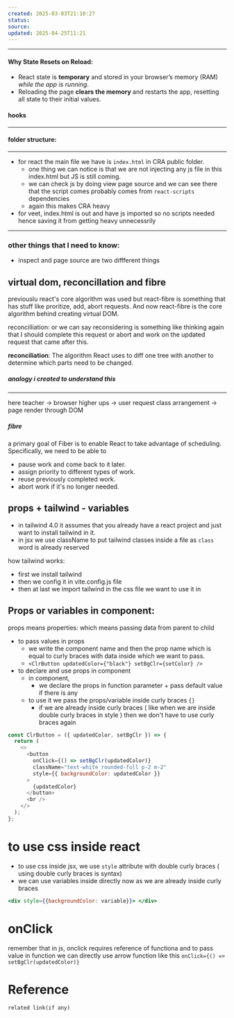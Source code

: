 ```yaml
---
created: 2025-03-03T21:10:27
status: 
source: 
updated: 2025-04-25T11:21
---
```

---




#### **Why State Resets on Reload:**

- React state is **temporary** and stored in your browser’s memory (RAM) _while the app is running_.
- Reloading the page **clears the memory** and restarts the app, resetting all state to their initial values.



#### hooks
---





#### folder structure:
---
- for react the main file we have is `index.html` in CRA public folder.
	- one thing we can notice is that we are not injecting any js file in this index.html but JS is still coming.
	- we can check js by doing view page source and we can see there that the script comes probably comes from `react-scripts` dependencies
	- again this makes CRA heavy
- for veet, index.html is out and have js imported so no scripts needed hence saving it from getting heavy unnecessrily 


---


### other things that I need to know:

- inspect and page source are two diffferent things

## virtual dom, reconcillation and fibre


previouslu react's core algorithm was used but react-fibre is something that has stuff like proritize, add, abort requests. And now react-fibre is the core algorithm behind creating virtual DOM.

reconcilliation: or we can say reconsidering is something like thinking again that I should complete this request or abort and work on the updated request that came after this.

**reconciliation**: The algorithm React uses to diff one tree with another to determine which parts need to be changed.

##### analogy i created to understand this
---
here teacher -> browser
higher ups -> user request
class arrangement -> page render through DOM




##### fibre

a primary goal of Fiber is to enable React to take advantage of scheduling. Specifically, we need to be able to

- pause work and come back to it later.
- assign priority to different types of work.
- reuse previously completed work.
- abort work if it's no longer needed.


## props + tailwind - variables

- in tailwind 4.0 it assumes that you already have a react project and just want to install tailwind in it.
- in jsx we use className to put tailwind classes inside a file as `class` word is already reserved

how tailwind works:
- first we install tailwind
- then we config it in vite.config.js file
- then at last we import tailwind in the css file we want to use it in 

## Props or variables in component:

props means properties: which means passing data from parent to child
- to pass values in props
	- we write the component name and then the prop name which is equal to curly braces with data inside which we want to pass.
	- `<ClrButton updatedColor={"black"} setBgClr={setColor} />`
- to declare and use props in component
	- in component, 
		- we declare the props in function parameter + pass default value if there is any
	- to use it we pass the props/variable inside curly braces `{}`
		- if we are already inside curly braces ( like when we are inside double curly braces in style ) then we don't have to use curly braces again

```js
const ClrButton = ({ updatedColor, setBgClr }) => {
  return (
    <>
      <button
        onClick={() => setBgClr(updatedColor)}
        className="text-white rounded-full p-2 m-2"
        style={{ backgroundColor: updatedColor }}
      >
        {updatedColor}
      </button>
      <br />
    </>
  );
};
```


# to use css inside react

- to use css inside jsx, we use `style` attribute with double curly braces ( using double curly braces is syntax)
- we can use variables inside directly now as we are already inside curly braces
```jsx
<div style={{backgroundColor: variable}}> </div>
```


# onClick

remember that in js, onclick requires reference of functiona and to pass value in function we can directly use arrow function like this
`onClick={() => setBgClr(updatedColor)}`
# Reference
`related link(if any)`

